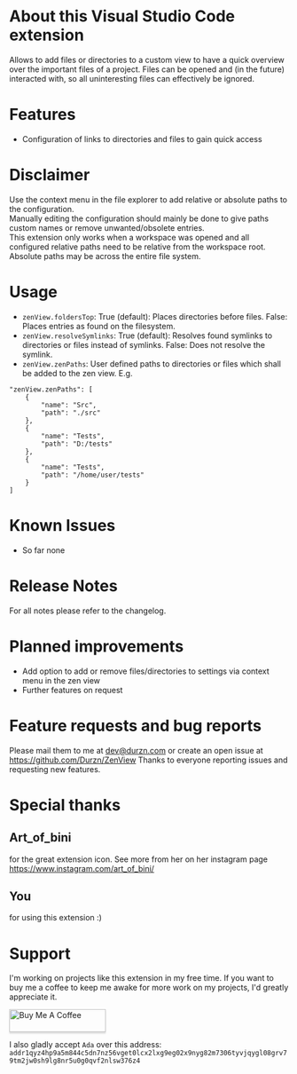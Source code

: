 # About this Visual Studio Code extension

Allows to add files or directories to a custom view to have a quick overview over the important files of a project.
Files can be opened and (in the future) interacted with, so all uninteresting files can effectively be ignored.

# Features
- Configuration of links to directories and files to gain quick access


# Disclaimer
Use the context menu in the file explorer to add relative or absolute paths to the configuration.  
Manually editing the configuration should mainly be done to give paths custom names or remove unwanted/obsolete entries.  
This extension only works when a workspace was opened and all configured relative paths need to be relative from the workspace root.  
Absolute paths may be across the entire file system.
# Usage
* `zenView.foldersTop`: True (default): Places directories before files. False: Places entries as found on the filesystem.
* `zenView.resolveSymlinks`: True (default): Resolves found symlinks to directories or files instead of symlinks. False: Does not resolve the symlink.
* `zenView.zenPaths`: User defined paths to directories or files which shall be added to the zen view.
E.g.
```
"zenView.zenPaths": [
    {
        "name": "Src",
        "path": "./src"
    },
    {
        "name": "Tests",
        "path": "D:/tests"
    },
    {
        "name": "Tests",
        "path": "/home/user/tests"
    }
]
```
# Known Issues
- So far none

# Release Notes
For all notes please refer to the changelog.
# Planned improvements
- Add option to add or remove files/directories to settings via context menu in the zen view
- Further features on request

# Feature requests and bug reports
Please mail them to me at dev@durzn.com or create an open issue at https://github.com/Durzn/ZenView
Thanks to everyone reporting issues and requesting new features.

# Special thanks
## Art_of_bini 
for the great extension icon. See more from her on her instagram page https://www.instagram.com/art_of_bini/
## You
for using this extension :)

# Support
I'm working on projects like this extension in my free time. 
If you want to buy me a coffee to keep me awake for more work on my projects, I'd greatly appreciate it.

<a href="https://www.buymeacoffee.com/Durzn" target="_blank"><img src="https://www.buymeacoffee.com/assets/img/custom_images/orange_img.png" alt="Buy Me A Coffee" style="height: 41px !important;width: 174px !important;box-shadow: 0px 3px 2px 0px rgba(190, 190, 190, 0.5) !important;-webkit-box-shadow: 0px 3px 2px 0px rgba(190, 190, 190, 0.5) !important;" ></a>

I also gladly accept ``Ada`` over this address: ``addr1qyz4hp9a5m844c5dn7nz56vget0lcx2lxg9eg02x9nyg82m7306tyvjqygl08grv79tm2jw0sh9lg8nr5u0g0qvf2nlsw376z4``